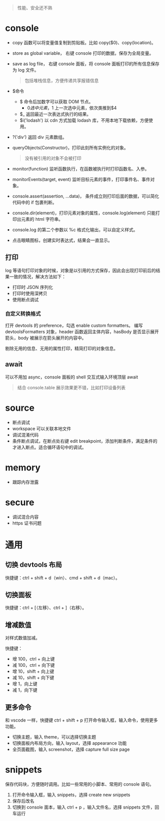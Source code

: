 > 性能、安全还不熟

# console

- copy 函数可以将变量值复制到剪贴板。比如 copy($0)、copy(location)。

- store as global variable， 右键 console 打印的数据，保存为全局变量。

- save as log file， 右键 console 面板，将 console 面板打印的所有信息保存为 log 文件。

  > 包括堆栈信息，方便传递共享报错信息

- $命令

  - $ 命令后加数字可以获取 DOM 节点。
    - $0 选中元素，$1 上一次选中元素，依次类推到$4
  - $\_ 返回最近一次表达式执行的结果。
  - $i('lodash') 以 cdn 方式加载 lodash 库，不用本地下载依赖，方便使用。

- ?('div') 返回 div 元素数组。
- queryObjects(Constructor)，打印此刻所有实例化的对象。
  > 没有被引用的对象不会被打印
- monitor(function) 监听函数执行，在函数被执行时打印函数名、入参。
- monitorEvents(target, event) 监听目标元素的事件，打印事件名、事件对象。
- console.assert(assertion, ...data)， 条件成立则打印后面的数据，可以简化代码中的 if 包裹判断。
- console.dir(element)，打印元素对象的属性，console.log(element) 只能打印出元素的 html 字符串。
- console.log 的第二个参数以 %c 格式化输出，可以自定义样式。
- 点击眼睛图标，创建实时表达式，结果会一直显示。

## 打印

log 等语句打印对象的时候，对象是以引用的方式保存，因此会出现打印前后的结果一致的情况，解决方法如下：

- 打印时 JSON 序列化
- 打印时使用深拷贝
- 使用断点调试

### 自定义转换格式

打开 devtools 的 preference，勾选 enable custom formatters。
编写 devtoolsFormatters 对象，header 函数返回主体内容，hasBody 是否显示展开箭头，body 被展示在箭头展开的内容中。

剔除无用的信息、无用的属性打印，精简打印的对象信息。

## await

可以不用加 async，console 面板的 shell 交互式输入环境顶层 await

> 结合 console.table 展示效果更不错，比如打印设备列表

# source

- 断点调试
- workspace 可以关联本地文件
- 调试混淆代码
- 条件断点调试，在断点处右键 edit breakpoint，添加判断条件，满足条件的才进入断点。适合循环语句中的调试。

# memory

- 跟踪内存泄露

# secure

- 调试混合内容
- https 证书问题

# 通用

## 切换 devtools 布局

快捷键：ctrl + shift + d（win）、cmd + shift + d（mac）。

## 切换面板

快捷键：ctrl + [（左移）、ctrl + ]（右移）。

## 增减数值

对样式数值加减。

快捷键：

- 增 100，ctrl + 向上键
- 减 100，ctrl + 向下键
- 增 10，shift + 向上键
- 减 10，shift + 向下键
- 增 1，向上键
- 减 1，向下键

## 更多命令

和 vscode 一样，快捷键 ctrl + shift + p 打开命令输入框，输入命令，使用更多功能。

- 切换主题，输入 theme，可以选择切换主题
- 切换面板内布局方向，输入 layout，选择 appearance 功能
- 全页面截图，输入 screenshot，选择 capture full size page

# snippets

保存代码块，方便随时调用。比如一些常用的小脚本、常用的 console 语句。

1. 打开命令输入框，输入 snippets，选择 create new snippets
2. 保存后改名
3. 切换到 console 面本，输入 ctrl + p ，输入文件名，选择 snippets 文件，回车运行
